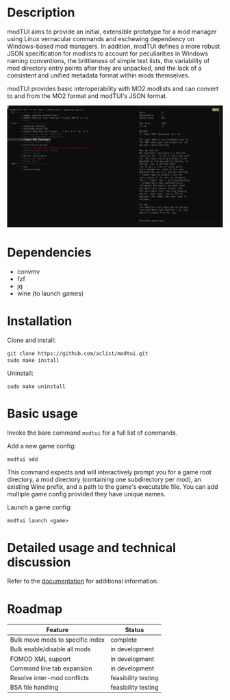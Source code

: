 # Description
modTUI aims to provide an initial, extensible prototype for a mod manager using Linux vernacular commands and eschewing dependency on Windows-based mod managers.
In addition, modTUI defines a more robust JSON specification for modlists to account for peculiarities in Windows naming conventions, the brittleness of
simple text lists, the variability of mod directory entry points after they are unpacked, and the lack of a consistent and unified metadata format within mods themselves.

modTUI provides basic interoperability with MO2 modlists and can convert to and from the MO2 format and modTUI's JSON format.

![Alt text](example.png)

# Dependencies
- convmv
- fzf
- jq
- wine (to launch games)

# Installation

Clone and install:
```
git clone https://github.com/aclist/modtui.git
sudo make install
```

Uninstall:

```
sudo make uninstall
```

# Basic usage
Invoke the bare command `modtui` for a full list of commands.

Add a new game config:

```
modtui add
```

This command expects and will interactively prompt you for a game root directory, a mod directory (containing one subdirectory per mod),
an existing Wine prefix, and a path to the game's executable file. You can add multiple game config provided they have unique names.

Launch a game config:

```
modtui launch <game>
```


# Detailed usage and technical discussion
Refer to the [documentation](https://aclist.github.io/modtui/modtui.html) for additional information.

# Roadmap

|Feature|Status|
|---|---|
|Bulk move mods to specific index|complete|
|Bulk enable/disable all mods|in development|
|FOMOD XML support|in development|
|Command line tab expansion|in development|
|Resolve inter-mod conflicts|feasibility testing|
|BSA file handling|feasibility testing|
